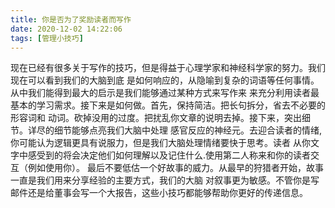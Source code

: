```yaml
---
title: 你是否为了奖励读者而写作
date: 2020-12-02 14:22:06
tags: [管理小技巧]
---
```

现在已经有很多关于写作的技巧，但是得益于心理学家和神经科学家的努力。我们现在可以看到我们的大脑到底
是如何响应的，从隐喻到复杂的词语等任何事情。从中我们能得到最大的启示是我们能够通过某种方式来写作来
来充分利用读者最基本的学习需求。接下来是如何做。首先，保持简洁。把长句拆分，省去不必要的形容词和
动词。砍掉没用的过度。把扰乱你文章的说明去掉。接下来，突出细节。详尽的细节能够点亮我们大脑中处理
感官反应的神经元。去迎合读者的情绪,你可能认为逻辑更具有说服力，但是我们大脑处理情绪要快于思考。读者
从你文字中感受到的将会决定他们如何理解以及记住什么.使用第二人称来和你的读者交互（例如使用你）。
最后不要低估一个好故事的威力。从最早的狩猎者开始，故事一直是我们用来分享经验的主要方式，我们的大脑
对叙事更为敏感。不管你是写邮件还是给董事会写一个大报告，这些小技巧都能够帮助你更好的传递信息。
 